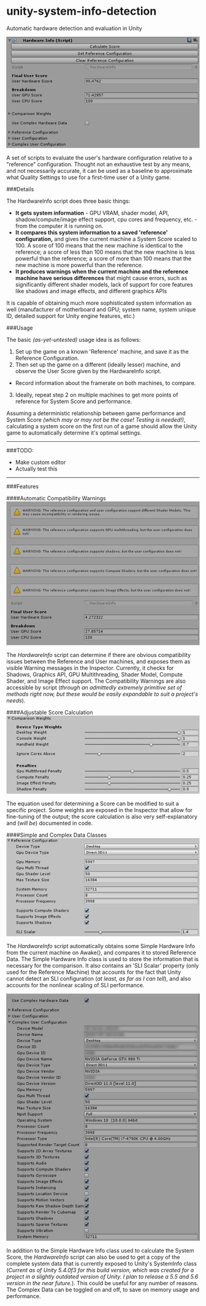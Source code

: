# unity-system-info-detection
Automatic hardware detection and evaluation in Unity

![HardwareInfo Overview](/Assets/HardwareInfo/Examples/Inspector_Overview.PNG)

A set of scripts to evaluate the user's hardware configuration relative to a "reference" configuration. Thought not an exhaustive test by any means, and not necessarily accurate, it can be used as a baseline to approximate what Quality Settings to use for a first-time user of a Unity game.

###Details

The HardwareInfo script does three basic things:
* **It gets system information** - GPU VRAM, shader model, API, shadow/compute/image effect support, cpu cores and frequency, etc. - from the computer it is running on.
* **It compares this system information to a saved 'reference' configuration,** and gives the current machine a System Score scaled to 100. A score of 100 means that the new machine is identical to the reference; a score of less than 100 means that the new machine is less powerful than the reference; a score of more than 100 means that the new machine is more powerful than the reference.
* **It produces warnings when the current machine and the reference machine have serious differences** that might cause errors, such as significantly different shader models, lack of support for core features like shadows and image effects, and different graphics APIs

It is capable of obtaining much more sophisticated system information as well (manufacturer of motherboard and GPU; system name, system unique ID, detailed support for Unity engine features, etc.)

###Usage

The basic *(as-yet-untested)* usage idea is as follows:

1. Set up the game on a known 'Reference' machine, and save it as the Reference Configuration.
2. Then set up the game on a different (ideally lesser) machine, and observe the User Score given by the HardwareInfo script. 
  * Record information about the framerate on both machines, to compare.
3. Ideally, repeat step 2 on multiple machines to get more points of reference for System Score and performance.

Assuming a deterministic relationship between game performance and System Score *(which may or may not be the case! Testing is needed!)*, calculating a system score on the first run of a game should allow the Unity game to automatically determine it's optimal settings.

---

###TODO:
* Make custom editor
* Actually test this

---

###Features

####Automatic Compatibility Warnings
![Compatibility Warnings](/Assets/HardwareInfo/Examples/Compatibility_Warnings.PNG)

The *HardwareInfo* script can determine if there are obvious compatibility issues between the Reference and User machines, and exposes them as visible Warning messages in the Inspector. Currently, it checks for Shadows, Graphics API, GPU Multithreading, Shader Model, Compute Shader, and Image Effect support. The Compatibility Warnings are also accessible by script (*through an admittedly extremely primitive set of methods right now, but these would be easily expandable to suit a project's needs*).

####Adjustable Score Calculation
![Comparison Weights](/Assets/HardwareInfo/Examples/Comparison_Weights.PNG)

The equation used for determining a Score can be modified to suit a specific project. Some weights are exposed in the Inspector that allow for fine-tuning of the output; the score calculation is also very self-explanatory and (*will be*) documented in code.

####Simple and Complex Data Classes
![Simple Data](/Assets/HardwareInfo/Examples/Inspector_SimpleData.PNG)

The *HardwareInfo* script automatically obtains some Simple Hardware Info from the current machine on Awake(), and compares it to stored Reference Data. The Simple Hardware Info class is used to store the information that is necessary for the comparison. It also contains an 'SLI Scalar' property (only used for the Reference Machine) that accounts for the fact that Unity cannot detect an SLI configuration (*at least, as far as I can tell*), and also accounts for the nonlinear scaling of SLI performance. 

![Complex Data](/Assets/HardwareInfo/Examples/Inspector_ComplexData.PNG)

In addition to the Simple Hardware Info class used to calculate the System Score, the *HardwareInfo* script can also be used to get a copy of the complete system data that is currently exposed to Unity's SystemInfo class (*Current as of Unity 5.4.0f3 for this build version, which was created for a project in a slightly outdated version of Unity. I plan to release a 5.5 and 5.6 version in the near future.*). This could be useful for any number of reasons. The Complex Data can be toggled on and off, to save on memory usage and performance.
